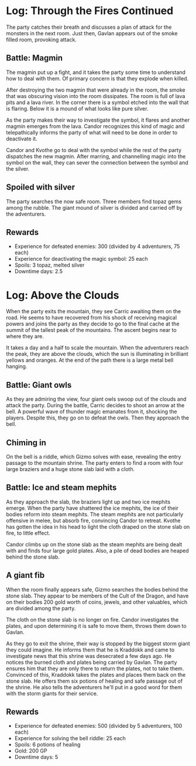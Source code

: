 # Log: Through the Fires Continued

The party catches their breath and discusses a plan of attack for the monsters in the next room. Just then, Gavlan 
appears out of the smoke filled room, provoking attack.

## Battle: Magmin

The magmin put up a fight, and it takes the party some time to understand how to deal with them. Of primary concern is
that they explode when killed.

After destroying the two magmin that were already in the room, the smoke that was obscuring vision into the room
dissipates. The room is full of lava pits and a lava river. In the corner there is a symbol etched into the wall that
is flaring. Below it is a mound of what looks like pure silver.

As the party makes their way to investigate the symbol, it flares and another magmin emerges from the lava. Candor
recognizes this kind of magic and telepathically informs the party of what will need to be done in order to deactivate 
it.

Candor and Kvothe go to deal with the symbol while the rest of the party dispatches the new magmin. After marring,
and channelling magic into the symbol on the wall, they can sever the connection between the symbol and the silver.

## Spoiled with silver

The party searches the now safe room. Three members find topaz gems among the rubble. The giant mound of silver is
divided and carried off by the adventurers.

## Rewards

- Experience for defeated enemies: 300 (divided by 4 adventurers, 75 each)
- Experience for deactivating the magic symbol: 25 each
- Spoils: 3 topaz, melted silver
- Downtime days: 2.5

# Log: Above the Clouds

When the party exits the mountain, they see Carric awaiting them on the road. He seems to have recovered from his shock
of receiving magical powers and joins the party as they decide to go to the final cache at the summit of the tallest
peak of the mountains. The ascent begins near to where they are.

It takes a day and a half to scale the mountain. When the adventurers reach the peak, they are above the clouds, which
the sun is illuminating in brilliant yellows and oranges. At the end of the path there is a large metal bell hanging.

## Battle: Giant owls

As they are admiring the view, four giant owls swoop out of the clouds and attack the party. During the battle, 
Carric decides to shoot an arrow at the bell. A powerful wave of thunder magic emanates from it, shocking the players.
Despite this, they go on to defeat the owls. Then they approach the bell.

## Chiming in

On the bell is a riddle, which Gizmo solves with ease, revealing the entry passage to the mountain shrine. The party
enters to find a room with four large braziers and a huge stone slab laid with a cloth.

## Battle: Ice and steam mephits

As they approach the slab, the braziers light up and two ice mephits emerge. When the party have shattered the ice
mephits, the ice of their bodies reform into steam mephits. The steam mephits are not particularly offensive in melee,
but absorb fire, convincing Candor to retreat. Kvothe has gotten the idea in his head to light the cloth draped on the
stone slab on fire, to little effect. 

Candor climbs up on the stone slab as the steam mephits are being dealt with and finds four large gold plates. Also, a
pile of dead bodies are heaped behind the stone slab.

## A giant fib

When the room finally appears safe, Gizmo searches the bodies behind the stone slab. They appear to be members of the
Cult of the Dragon, and have on their bodies 200 gold worth of coins, jewels, and other valuables, which are divided
among the party.

The cloth on the stone slab is no longer on fire. Candor investigates the plates, and upon determining it is safe to
move them, throws them down to Gavlan.

As they go to exit the shrine, their way is stopped by the biggest storm giant they could imagine. He informs them that
he is Kraddokk and came to investigate news that this shrine was desecrated a few days ago. He notices the burned cloth
and plates being carried by Gavlan. The party ensures him that they are only there to return the plates, not to take
them. Convinced of this, Kraddokk takes the plates and places them back on the stone slab. He offers them six potions
of healing and safe passage out of the shrine. He also tells the adventurers he'll put in a good word for them with the
storm giants for their service.

## Rewards

- Experience for defeated enemies: 500 (divided by 5 adventurers, 100 each)
- Experience for solving the bell riddle: 25 each
- Spoils: 6 potions of healing
- Gold: 200 GP
- Downtime days: 5
